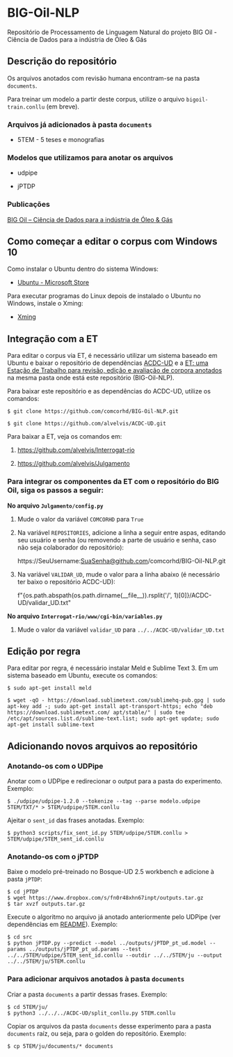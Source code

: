 # BIG-Oil-NLP

Repositório de Processamento de Linguagem Natural do projeto BIG Oil - Ciência de Dados para a indústria de Óleo & Gás


## Descrição do repositório

Os arquivos anotados com revisão humana encontram-se na pasta `documents`.

Para treinar um modelo a partir deste corpus, utilize o arquivo `bigoil-train.conllu` (em breve).


### Arquivos já adicionados à pasta `documents`

* 5TEM - 5 teses e monografias


### Modelos que utilizamos para anotar os arquivos

* udpipe

* jPTDP


### Publicações

[BIG Oil – Ciência de Dados para a indústria de Óleo & Gás](http://comcorhd.letras.puc-rio.br/category/big-oil-identificacao-e-extracao-de-informacao-semantica-no-dominio-de-oleo-gas/)


## Como começar a editar o corpus com Windows 10

Como instalar o Ubuntu dentro do sistema Windows:

- [Ubuntu - Microsoft Store](https://www.microsoft.com/pt-br/p/ubuntu/9nblggh4msv6)

Para executar programas do Linux depois de instalado o Ubuntu no Windows, instale o Xming:

- [Xming](https://sourceforge.net/projects/xming/)


## Integração com a ET

Para editar o corpus via ET, é necessário utilizar um sistema baseado em Ubuntu e baixar o repositório de dependências [ACDC-UD](https://github.com/alvelvis/ACDC-UD) e a [ET: uma Estação de Trabalho para revisão, edição e avaliação de corpora anotados](http://comcorhd.letras.puc-rio.br/ET) na mesma pasta onde está este repositório (BIG-Oil-NLP).

Para baixar este repositório e as dependências do ACDC-UD, utilize os comandos:

    $ git clone https://github.com/comcorhd/BIG-Oil-NLP.git

    $ git clone https://github.com/alvelvis/ACDC-UD.git
    
Para baixar a ET, veja os comandos em:

1. https://github.com/alvelvis/Interrogat-rio

2. https://github.com/alvelvis/Julgamento


### Para integrar os componentes da ET com o repositório do BIG Oil, siga os passos a seguir:

**No arquivo `Julgamento/config.py`**

1. Mude o valor da variável `COMCORHD` para `True`

2. Na variável `REPOSITORIES`, adicione a linha a seguir entre aspas, editando seu usuário e senha (ou removendo a parte de usuário e senha, caso não seja colaborador do repositório):

    https://SeuUsername:SuaSenha@github.com/comcorhd/BIG-Oil-NLP.git

3. Na variável `VALIDAR_UD`, mude o valor para a linha abaixo (é necessário ter baixo o repositório ACDC-UD):

    f"{os.path.abspath(os.path.dirname(\_\_file\_\_)).rsplit('/', 1)\[0]}/ACDC-UD/validar_UD.txt"

**No arquivo `Interrogat-rio/www/cgi-bin/variables.py`**

1. Mude o valor da variável `validar_UD` para `../../ACDC-UD/validar_UD.txt`


## Edição por regra

Para editar por regra, é necessário instalar Meld e Sublime Text 3. Em um sistema baseado em Ubuntu, execute os comandos:

    $ sudo apt-get install meld

    $ wget -qO - https://download.sublimetext.com/sublimehq-pub.gpg | sudo apt-key add -; sudo apt-get install apt-transport-https; echo "deb https://download.sublimetext.com/ apt/stable/" | sudo tee /etc/apt/sources.list.d/sublime-text.list; sudo apt-get update; sudo apt-get install sublime-text


## Adicionando novos arquivos ao repositório

### Anotando-os com o UDPipe

Anotar com o UDPipe e redirecionar o output para a pasta do experimento. Exemplo:

    $ ./udpipe/udpipe-1.2.0 --tokenize --tag --parse modelo.udpipe 5TEM/TXT/* > 5TEM/udpipe/5TEM.conllu

Ajeitar o `sent_id` das frases anotadas. Exemplo:

    $ python3 scripts/fix_sent_id.py 5TEM/udpipe/5TEM.conllu > 5TEM/udpipe/5TEM_sent_id.conllu


### Anotando-os com o jPTDP

Baixe o modelo pré-treinado no Bosque-UD 2.5 workbench e adicione à pasta `jPTDP`:

    $ cd jPTDP
    $ wget https://www.dropbox.com/s/fn0r48xhn67inpt/outputs.tar.gz
    $ tar xvzf outputs.tar.gz

Execute o algoritmo no arquivo já anotado anteriormente pelo UDPipe (ver dependências em [README](https://github.com/comcorhd/BIG-Oil-NLP/tree/master/jPTDP)). Exemplo:

    $ cd src
    $ python jPTDP.py --predict --model ../outputs/jPTDP_pt_ud.model --params ../outputs/jPTDP_pt_ud.params --test ../../5TEM/udpipe/5TEM_sent_id.conllu --outdir ../../5TEM/ju --output ../../5TEM/ju/5TEM.conllu


### Para adicionar arquivos anotados à pasta `documents`

Criar a pasta `documents` a partir dessas frases. Exemplo:

    $ cd 5TEM/ju/
    $ python3 ../../../ACDC-UD/split_conllu.py 5TEM.conllu

Copiar os arquivos da pasta `documents` desse experimento para a pasta `documents` raíz, ou seja, para o golden do repositório. Exemplo:

    $ cp 5TEM/ju/documents/* documents